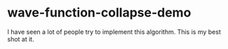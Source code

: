 # wave-function-collapse-demo
I have seen a lot of people try to implement this algorithm. This is my best shot at it.
